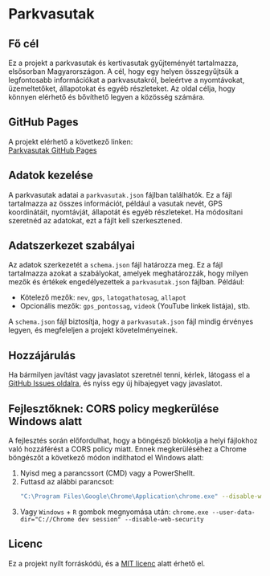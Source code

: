 # Parkvasutak

## Fő cél
Ez a projekt a parkvasutak és kertivasutak gyűjteményét tartalmazza, elsősorban Magyarországon. A cél, hogy egy helyen összegyűjtsük a legfontosabb információkat a parkvasutakról, beleértve a nyomtávokat, üzemeltetőket, állapotokat és egyéb részleteket. Az oldal célja, hogy könnyen elérhető és bővíthető legyen a közösség számára.

## GitHub Pages
A projekt elérhető a következő linken:  
[Parkvasutak GitHub Pages](https://borazslo.github.io/parkvasutak/)

## Adatok kezelése
A parkvasutak adatai a `parkvasutak.json` fájlban találhatók. Ez a fájl tartalmazza az összes információt, például a vasutak nevét, GPS koordinátáit, nyomtávját, állapotát és egyéb részleteket. Ha módosítani szeretnéd az adatokat, ezt a fájlt kell szerkesztened.

## Adatszerkezet szabályai
Az adatok szerkezetét a `schema.json` fájl határozza meg. Ez a fájl tartalmazza azokat a szabályokat, amelyek meghatározzák, hogy milyen mezők és értékek engedélyezettek a `parkvasutak.json` fájlban. Például:
- Kötelező mezők: `nev`, `gps`, `latogathatosag`, `allapot`
- Opcionális mezők: `gps_pontossag`, `videok` (YouTube linkek listája), stb.

A `schema.json` fájl biztosítja, hogy a `parkvasutak.json` fájl mindig érvényes legyen, és megfeleljen a projekt követelményeinek.

## Hozzájárulás
Ha bármilyen javítást vagy javaslatot szeretnél tenni, kérlek, látogass el a [GitHub Issues oldalra](https://github.com/borazslo/parkvasutak/issues), és nyiss egy új hibajegyet vagy javaslatot.


## Fejlesztőknek: CORS policy megkerülése Windows alatt
A fejlesztés során előfordulhat, hogy a böngésző blokkolja a helyi fájlokhoz való hozzáférést a CORS policy miatt. Ennek megkerüléséhez a Chrome böngészőt a következő módon indíthatod el Windows alatt:

1. Nyisd meg a parancssort (CMD) vagy a PowerShellt.
2. Futtasd az alábbi parancsot:
   ```bash
   "C:\Program Files\Google\Chrome\Application\chrome.exe" --disable-web-security --user-data-dir="C:\chrome_dev"
3. Vagy `Windows` + `R` gombok megnyomása után:
    ```chrome.exe --user-data-dir="C://Chrome dev session" --disable-web-security   ```

## Licenc
Ez a projekt nyílt forráskódú, és a [MIT licenc](https://opensource.org/licenses/MIT) alatt érhető el.